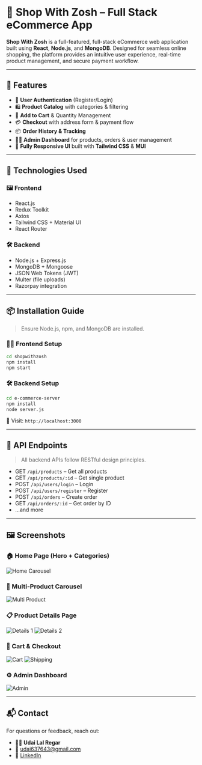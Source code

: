 
# 🛒 Shop With Zosh – Full Stack eCommerce App

**Shop With Zosh** is a full-featured, full-stack eCommerce web application built using **React**, **Node.js**, and **MongoDB**. Designed for seamless online shopping, the platform provides an intuitive user experience, real-time product management, and secure payment workflow.

---

## 🚀 Features

- 🔐 **User Authentication** (Register/Login)
- 🛍️ **Product Catalog** with categories & filtering
- 🛒 **Add to Cart** & Quantity Management
- 💳 **Checkout** with address form & payment flow
- 📦 **Order History & Tracking**
- 🧑‍💼 **Admin Dashboard** for products, orders & user management
- 📱 **Fully Responsive UI** built with **Tailwind CSS** & **MUI**

---


## 🧰 Technologies Used

### 🖼️ Frontend
- React.js
- Redux Toolkit
- Axios
- Tailwind CSS + Material UI
- React Router

### 🛠️ Backend
- Node.js + Express.js
- MongoDB + Mongoose
- JSON Web Tokens (JWT)
- Multer (file uploads)
-  Razorpay integration 

---

## 📦 Installation Guide

> Ensure Node.js, npm, and MongoDB are installed.

### 🧑‍💻 Frontend Setup

```bash
cd shopwithzosh
npm install
npm start
````

### 🛠️ Backend Setup

```bash
cd e-commerce-server
npm install
node server.js
```

📍 Visit: `http://localhost:3000`

---

## 📡 API Endpoints

> All backend APIs follow RESTful design principles.

* GET `/api/products` – Get all products
* GET `/api/products/:id` – Get single product
* POST `/api/users/login` – Login
* POST `/api/users/register` – Register
* POST `/api/orders` – Create order
* GET `/api/orders/:id` – Get order by ID
* ...and more



---

## 🖼️ Screenshots

### 🏠 Home Page (Hero + Categories)

![Home Carousel](https://github.com/user-attachments/assets/4ebc2f84-7499-471f-aaac-da37fde252f0)

### 🎯 Multi-Product Carousel

![Multi Product](https://github.com/user-attachments/assets/cb570f1d-daf4-47b6-b9cb-949bebc37a60)

### 📋 Product Details Page

![Details 1](https://github.com/user-attachments/assets/4a167233-7881-4967-bf2a-33a31ba1c948)
![Details 2](https://github.com/user-attachments/assets/cc2a3367-7c0e-46bf-872f-85b7b2b0f0d1)

### 🛒 Cart & Checkout

![Cart](https://github.com/ashok0001/shopwithzosh/assets/93376968/50a05948-8f06-48eb-b526-d1ac62bdd3ca)
![Shipping](https://github.com/ashok0001/shopwithzosh/assets/93376968/c8354400-8fac-4ee6-b2d4-6c3b79d696c7)

### ⚙️ Admin Dashboard

![Admin](https://github.com/user-attachments/assets/6924b730-3661-46fe-8ce7-acfe8a8cf5f7)

---


## 📬 Contact

For questions or feedback, reach out:

* 👨‍💻 **Udai Lal Regar**
* 📧 [udai637643@gmail.com](mailto:udai637643@gmail.com)
* 🔗 [LinkedIn](https://www.linkedin.com/in/udai-lal-regar-144806240)


